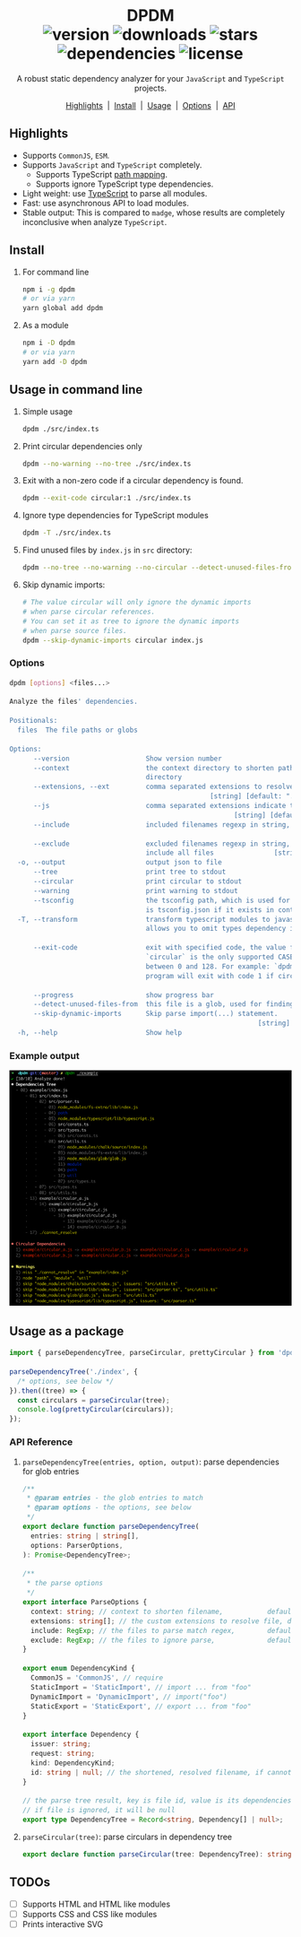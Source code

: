 <h1 align="center">
    DPDM
    <br/>
    <img src="https://img.shields.io/npm/v/dpdm" alt="version">
    <img src="https://img.shields.io/npm/dm/dpdm" alt="downloads">
    <img src="https://img.shields.io/github/stars/acrazing/dpdm" alt="stars">
    <img src="https://img.shields.io/librariesio/github/acrazing/dpdm" alt="dependencies">
    <img src="https://img.shields.io/github/license/acrazing/dpdm" alt="license">
</h1>

<p align="center">A robust static dependency analyzer for your <code>JavaScript</code> and <code>TypeScript</code> projects.</p>

<p align="center">
    <a href="#highlights">Highlights</a>
    <span>&nbsp;|&nbsp;</span>
    <a href="#install">Install</a>
    <span>&nbsp;|&nbsp;</span>
    <a href="#usage-in-command-line">Usage</a>
    <span>&nbsp;|&nbsp;</span>
    <a href="#options">Options</a>
    <span>&nbsp;|&nbsp;</span>
    <a href="#usage-as-a-package">API</a>
</p>

## Highlights

- Supports `CommonJS`, `ESM`.
- Supports `JavaScript` and `TypeScript` completely.
  - Supports TypeScript [path mapping](https://www.typescriptlang.org/docs/handbook/module-resolution.html#path-mapping).
  - Supports ignore TypeScript type dependencies.
- Light weight: use [TypeScript](https://npmjs.com/package/typescript) to parse all modules.
- Fast: use asynchronous API to load modules.
- Stable output: This is compared to `madge`, whose results are completely inconclusive when analyze `TypeScript`.

## Install

1. For command line

   ```bash
   npm i -g dpdm
   # or via yarn
   yarn global add dpdm
   ```

2. As a module

   ```bash
   npm i -D dpdm
   # or via yarn
   yarn add -D dpdm
   ```

## Usage in command line

1. Simple usage

   ```bash
   dpdm ./src/index.ts
   ```

2. Print circular dependencies only

   ```bash
   dpdm --no-warning --no-tree ./src/index.ts
   ```

3. Exit with a non-zero code if a circular dependency is found.

   ```bash
   dpdm --exit-code circular:1 ./src/index.ts
   ```

4. Ignore type dependencies for TypeScript modules

   ```bash
   dpdm -T ./src/index.ts
   ```

5. Find unused files by `index.js` in `src` directory:

   ```bash
   dpdm --no-tree --no-warning --no-circular --detect-unused-files-from 'src/**/*.*' 'index.js'
   ```

6. Skip dynamic imports:

   ```bash
   # The value circular will only ignore the dynamic imports
   # when parse circular references.
   # You can set it as tree to ignore the dynamic imports
   # when parse source files.
   dpdm --skip-dynamic-imports circular index.js
   ```

### Options

```bash
dpdm [options] <files...>

Analyze the files' dependencies.

Positionals:
  files  The file paths or globs                                                            [string]

Options:
      --version                   Show version number                                      [boolean]
      --context                   the context directory to shorten path, default is current
                                  directory                                                 [string]
      --extensions, --ext         comma separated extensions to resolve
                                                  [string] [default: ".ts,.tsx,.mjs,.js,.jsx,.json"]
      --js                        comma separated extensions indicate the file is js like
                                                        [string] [default: ".ts,.tsx,.mjs,.js,.jsx"]
      --include                   included filenames regexp in string, default includes all files
                                                                            [string] [default: ".*"]
      --exclude                   excluded filenames regexp in string, set as empty string to
                                  include all files               [string] [default: "node_modules"]
  -o, --output                    output json to file                                       [string]
      --tree                      print tree to stdout                     [boolean] [default: true]
      --circular                  print circular to stdout                 [boolean] [default: true]
      --warning                   print warning to stdout                  [boolean] [default: true]
      --tsconfig                  the tsconfig path, which is used for resolve path alias, default
                                  is tsconfig.json if it exists in context directory        [string]
  -T, --transform                 transform typescript modules to javascript before analyze, it
                                  allows you to omit types dependency in typescript
                                                                          [boolean] [default: false]
      --exit-code                 exit with specified code, the value format is CASE:CODE,
                                  `circular` is the only supported CASE, CODE should be a integer
                                  between 0 and 128. For example: `dpdm --exit-code circular:1` the
                                  program will exit with code 1 if circular dependency found.
                                                                                            [string]
      --progress                  show progress bar                        [boolean] [default: true]
      --detect-unused-files-from  this file is a glob, used for finding unused files.       [string]
      --skip-dynamic-imports      Skip parse import(...) statement.
                                                              [string] [choices: "tree", "circular"]
  -h, --help                      Show help                                                [boolean]
```

### Example output

![Screenshot](./assets/screenshot.png)

## Usage as a package

```typescript jsx
import { parseDependencyTree, parseCircular, prettyCircular } from 'dpdm';

parseDependencyTree('./index', {
  /* options, see below */
}).then((tree) => {
  const circulars = parseCircular(tree);
  console.log(prettyCircular(circulars));
});
```

### API Reference

1. `parseDependencyTree(entries, option, output)`: parse dependencies for glob entries

   ```typescript jsx
   /**
    * @param entries - the glob entries to match
    * @param options - the options, see below
    */
   export declare function parseDependencyTree(
     entries: string | string[],
     options: ParserOptions,
   ): Promise<DependencyTree>;

   /**
    * the parse options
    */
   export interface ParseOptions {
     context: string; // context to shorten filename,           default is process.cwd()
     extensions: string[]; // the custom extensions to resolve file, default is [ '.ts', '.tsx', '.mjs', '.js', '.jsx', '.json' ]
     include: RegExp; // the files to parse match regex,        default is /\.m?[tj]sx?$/
     exclude: RegExp; // the files to ignore parse,             default is /\/node_modules\//
   }

   export enum DependencyKind {
     CommonJS = 'CommonJS', // require
     StaticImport = 'StaticImport', // import ... from "foo"
     DynamicImport = 'DynamicImport', // import("foo")
     StaticExport = 'StaticExport', // export ... from "foo"
   }

   export interface Dependency {
     issuer: string;
     request: string;
     kind: DependencyKind;
     id: string | null; // the shortened, resolved filename, if cannot resolve, it will be null
   }

   // the parse tree result, key is file id, value is its dependencies
   // if file is ignored, it will be null
   export type DependencyTree = Record<string, Dependency[] | null>;
   ```

2. `parseCircular(tree)`: parse circulars in dependency tree

   ```typescript jsx
   export declare function parseCircular(tree: DependencyTree): string[][];
   ```

## TODOs

- [ ] Supports HTML and HTML like modules
- [ ] Supports CSS and CSS like modules
- [ ] Prints interactive SVG
